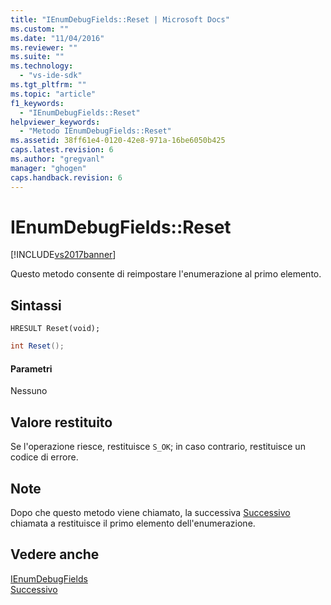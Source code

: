 ```yaml
---
title: "IEnumDebugFields::Reset | Microsoft Docs"
ms.custom: ""
ms.date: "11/04/2016"
ms.reviewer: ""
ms.suite: ""
ms.technology: 
  - "vs-ide-sdk"
ms.tgt_pltfrm: ""
ms.topic: "article"
f1_keywords: 
  - "IEnumDebugFields::Reset"
helpviewer_keywords: 
  - "Metodo IEnumDebugFields::Reset"
ms.assetid: 38ff61e4-0120-42e8-971a-16be6050b425
caps.latest.revision: 6
ms.author: "gregvanl"
manager: "ghogen"
caps.handback.revision: 6
---
```

# IEnumDebugFields::Reset
[!INCLUDE[vs2017banner](../../../code-quality/includes/vs2017banner.md)]

Questo metodo consente di reimpostare l'enumerazione al primo elemento.  
  
## Sintassi  
  
```cpp#  
HRESULT Reset(void);  
```  
  
```c#  
int Reset();  
```  
  
#### Parametri  
 Nessuno  
  
## Valore restituito  
 Se l'operazione riesce, restituisce `S_OK`; in caso contrario, restituisce un codice di errore.  
  
## Note  
 Dopo che questo metodo viene chiamato, la successiva [Successivo](../../../extensibility/debugger/reference/ienumdebugfields-next.md) chiamata a restituisce il primo elemento dell'enumerazione.  
  
## Vedere anche  
 [IEnumDebugFields](../../../extensibility/debugger/reference/ienumdebugfields.md)   
 [Successivo](../../../extensibility/debugger/reference/ienumdebugfields-next.md)
